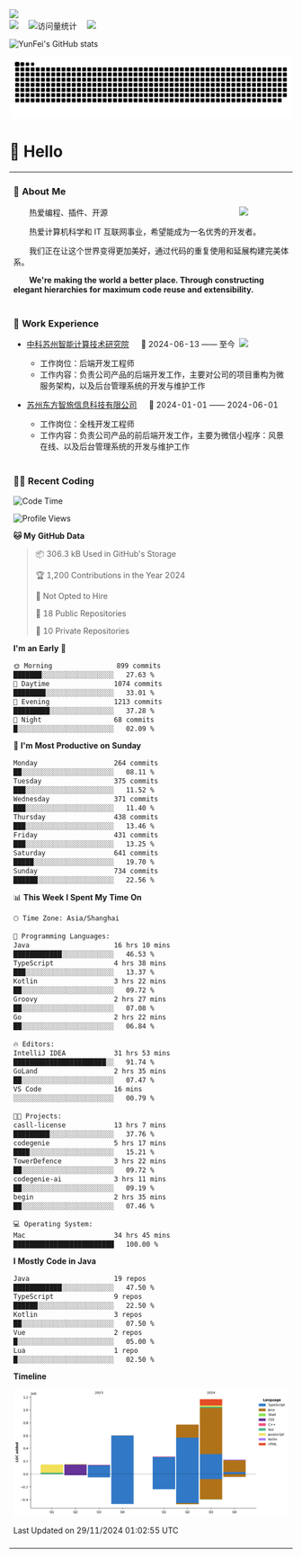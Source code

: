   <!-- dynamic typing effect 动态打字效果 -->
  <div>
    <a href="http://yunfei.plus">
      <img src="https://readme-typing-svg.demolab.com?font=Fira+Code&pause=1000&width=435&lines=console.log(%22Hello%2C%20World%22);祝您今天愉快!&center=true&size=27" />
    </a>
  </div>

  <div>
    <a href="http://yunfei.plus/"><img src="https://img.shields.io/badge/Website-博客-8c36db" /></a>&emsp;
    <!-- visitor -->
    <img src="https://komarev.com/ghpvc/?username=yunfeidog&label=Views&color=orange&style=flat" alt="访问量统计" />&emsp;
    <!-- wakatime -->    
    <a href="https://wakatime.com/@yunfeidog"><img src="https://wakatime.com/badge/user/42d0678c-368b-448b-9a77-5d21c5b55352.svg" /></a>
  </div>

![YunFei's GitHub stats](https://github-readme-stats.vercel.app/api?username=yunfeidog)

![snake](./dist/github-contribution-grid-snake.svg)

#  🙋 Hello

<table>


<tr><td>

### 🤺 About Me

<img align="right" width="88" src="https://cdn.jsdelivr.net/gh/yunfeidog/yunfeidog/assets/images/jobs.png" />

<p>&emsp;&emsp;热爱编程、插件、开源</p>
<p>&emsp;&emsp;热爱计算机科学和 IT 互联网事业，希望能成为一名优秀的开发者。</p>
<p>&emsp;&emsp;我们正在让这个世界变得更加美好，通过代码的重复使用和延展构建完美体系。</p>
<p>&emsp;&emsp;<strong>We're making the world a better place. Through constructing elegant hierarchies for maximum code reuse and extensibility.</strong></p>

</td></tr> 

<tr><td>

### 🏢 Work Experience

<img align="right" width="88" src="https://cdn.jsdelivr.net/gh/yunfeidog/yunfeidog/assets/images/yuanze.png" />

- [中科苏州智能计算技术研究院](http://iict.ac.cn/sy) &emsp; 📌 2024-06-13 —— 至今

  - 工作岗位：后端开发工程师
  - 工作内容：负责公司产品的后端开发工作，主要对公司的项目重构为微服务架构，以及后台管理系统的开发与维护工作

- [苏州东方智旅信息科技有限公司](http://www.leyoobao.com/) &emsp; 📌 2024-01-01 —— 2024-06-01

    - 工作岗位：全栈开发工程师
    - 工作内容：负责公司产品的前后端开发工作，主要为微信小程序：风景在线、以及后台管理系统的开发与维护工作


</td></tr>

<tr><td>

### 👩‍💻 Recent Coding
<!--START_SECTION:waka-->
![Code Time](http://img.shields.io/badge/Code%20Time-2%2C143%20hrs%2051%20mins-blue)

![Profile Views](http://img.shields.io/badge/Profile%20Views-1-blue)

**🐱 My GitHub Data** 

> 📦 306.3 kB Used in GitHub's Storage 
 > 
> 🏆 1,200 Contributions in the Year 2024
 > 
> 🚫 Not Opted to Hire
 > 
> 📜 18 Public Repositories 
 > 
> 🔑 10 Private Repositories 
 > 
**I'm an Early 🐤** 

```text
🌞 Morning                899 commits         ███████░░░░░░░░░░░░░░░░░░   27.63 % 
🌆 Daytime                1074 commits        ████████░░░░░░░░░░░░░░░░░   33.01 % 
🌃 Evening                1213 commits        █████████░░░░░░░░░░░░░░░░   37.28 % 
🌙 Night                  68 commits          █░░░░░░░░░░░░░░░░░░░░░░░░   02.09 % 
```
📅 **I'm Most Productive on Sunday** 

```text
Monday                   264 commits         ██░░░░░░░░░░░░░░░░░░░░░░░   08.11 % 
Tuesday                  375 commits         ███░░░░░░░░░░░░░░░░░░░░░░   11.52 % 
Wednesday                371 commits         ███░░░░░░░░░░░░░░░░░░░░░░   11.40 % 
Thursday                 438 commits         ███░░░░░░░░░░░░░░░░░░░░░░   13.46 % 
Friday                   431 commits         ███░░░░░░░░░░░░░░░░░░░░░░   13.25 % 
Saturday                 641 commits         █████░░░░░░░░░░░░░░░░░░░░   19.70 % 
Sunday                   734 commits         ██████░░░░░░░░░░░░░░░░░░░   22.56 % 
```


📊 **This Week I Spent My Time On** 

```text
🕑︎ Time Zone: Asia/Shanghai

💬 Programming Languages: 
Java                     16 hrs 10 mins      ████████████░░░░░░░░░░░░░   46.53 % 
TypeScript               4 hrs 38 mins       ███░░░░░░░░░░░░░░░░░░░░░░   13.37 % 
Kotlin                   3 hrs 22 mins       ██░░░░░░░░░░░░░░░░░░░░░░░   09.72 % 
Groovy                   2 hrs 27 mins       ██░░░░░░░░░░░░░░░░░░░░░░░   07.08 % 
Go                       2 hrs 22 mins       ██░░░░░░░░░░░░░░░░░░░░░░░   06.84 % 

🔥 Editors: 
IntelliJ IDEA            31 hrs 53 mins      ███████████████████████░░   91.74 % 
GoLand                   2 hrs 35 mins       ██░░░░░░░░░░░░░░░░░░░░░░░   07.47 % 
VS Code                  16 mins             ░░░░░░░░░░░░░░░░░░░░░░░░░   00.79 % 

🐱‍💻 Projects: 
casll-license            13 hrs 7 mins       █████████░░░░░░░░░░░░░░░░   37.76 % 
codegenie                5 hrs 17 mins       ████░░░░░░░░░░░░░░░░░░░░░   15.21 % 
TowerDefence             3 hrs 22 mins       ██░░░░░░░░░░░░░░░░░░░░░░░   09.72 % 
codegenie-ai             3 hrs 11 mins       ██░░░░░░░░░░░░░░░░░░░░░░░   09.19 % 
begin                    2 hrs 35 mins       ██░░░░░░░░░░░░░░░░░░░░░░░   07.46 % 

💻 Operating System: 
Mac                      34 hrs 45 mins      █████████████████████████   100.00 % 
```

**I Mostly Code in Java** 

```text
Java                     19 repos            ████████████░░░░░░░░░░░░░   47.50 % 
TypeScript               9 repos             ██████░░░░░░░░░░░░░░░░░░░   22.50 % 
Kotlin                   3 repos             ██░░░░░░░░░░░░░░░░░░░░░░░   07.50 % 
Vue                      2 repos             █░░░░░░░░░░░░░░░░░░░░░░░░   05.00 % 
Lua                      1 repo              █░░░░░░░░░░░░░░░░░░░░░░░░   02.50 % 
```



**Timeline**

![Lines of Code chart](https://raw.githubusercontent.com/yunfeidog/yunfeidog/main/assets/bar_graph.png)


 Last Updated on 29/11/2024 01:02:55 UTC
<!--END_SECTION:waka-->

</td></tr>




<tr><td>

